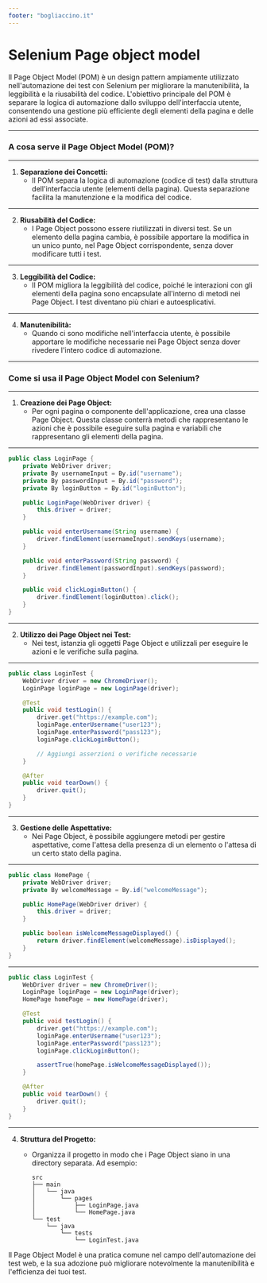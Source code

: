 ```yaml
---
footer: "bogliaccino.it"
---
```


# Selenium Page object model

Il Page Object Model (POM) è un design pattern ampiamente utilizzato nell'automazione dei test con Selenium per migliorare la manutenibilità, la leggibilità e la riusabilità del codice. L'obiettivo principale del POM è separare la logica di automazione dallo sviluppo dell'interfaccia utente, consentendo una gestione più efficiente degli elementi della pagina e delle azioni ad essi associate.

---

### A cosa serve il Page Object Model (POM)?

---

1. **Separazione dei Concetti:**
   - Il POM separa la logica di automazione (codice di test) dalla struttura dell'interfaccia utente (elementi della pagina). Questa separazione facilita la manutenzione e la modifica del codice.

---

2. **Riusabilità del Codice:**
   - I Page Object possono essere riutilizzati in diversi test. Se un elemento della pagina cambia, è possibile apportare la modifica in un unico punto, nel Page Object corrispondente, senza dover modificare tutti i test.

---

3. **Leggibilità del Codice:**
   - Il POM migliora la leggibilità del codice, poiché le interazioni con gli elementi della pagina sono encapsulate all'interno di metodi nei Page Object. I test diventano più chiari e autoesplicativi.

---

4. **Manutenibilità:**
   - Quando ci sono modifiche nell'interfaccia utente, è possibile apportare le modifiche necessarie nei Page Object senza dover rivedere l'intero codice di automazione.

---

### Come si usa il Page Object Model con Selenium?

---

1. **Creazione dei Page Object:**
   - Per ogni pagina o componente dell'applicazione, crea una classe Page Object. Questa classe conterrà metodi che rappresentano le azioni che è possibile eseguire sulla pagina e variabili che rappresentano gli elementi della pagina.

---

   ```java
   public class LoginPage {
       private WebDriver driver;
       private By usernameInput = By.id("username");
       private By passwordInput = By.id("password");
       private By loginButton = By.id("loginButton");

       public LoginPage(WebDriver driver) {
           this.driver = driver;
       }

       public void enterUsername(String username) {
           driver.findElement(usernameInput).sendKeys(username);
       }

       public void enterPassword(String password) {
           driver.findElement(passwordInput).sendKeys(password);
       }

       public void clickLoginButton() {
           driver.findElement(loginButton).click();
       }
   }
   ```

---

2. **Utilizzo dei Page Object nei Test:**
   - Nei test, istanzia gli oggetti Page Object e utilizzali per eseguire le azioni e le verifiche sulla pagina.

---

   ```java
   public class LoginTest {
       WebDriver driver = new ChromeDriver();
       LoginPage loginPage = new LoginPage(driver);

       @Test
       public void testLogin() {
           driver.get("https://example.com");
           loginPage.enterUsername("user123");
           loginPage.enterPassword("pass123");
           loginPage.clickLoginButton();

           // Aggiungi asserzioni o verifiche necessarie
       }

       @After
       public void tearDown() {
           driver.quit();
       }
   }
   ```

---

3. **Gestione delle Aspettative:**
   - Nei Page Object, è possibile aggiungere metodi per gestire aspettative, come l'attesa della presenza di un elemento o l'attesa di un certo stato della pagina.

---

   ```java
   public class HomePage {
       private WebDriver driver;
       private By welcomeMessage = By.id("welcomeMessage");

       public HomePage(WebDriver driver) {
           this.driver = driver;
       }

       public boolean isWelcomeMessageDisplayed() {
           return driver.findElement(welcomeMessage).isDisplayed();
       }
   }
   ```

---

   ```java
   public class LoginTest {
       WebDriver driver = new ChromeDriver();
       LoginPage loginPage = new LoginPage(driver);
       HomePage homePage = new HomePage(driver);

       @Test
       public void testLogin() {
           driver.get("https://example.com");
           loginPage.enterUsername("user123");
           loginPage.enterPassword("pass123");
           loginPage.clickLoginButton();

           assertTrue(homePage.isWelcomeMessageDisplayed());
       }

       @After
       public void tearDown() {
           driver.quit();
       }
   }
   ```

---

4. **Struttura del Progetto:**
   - Organizza il progetto in modo che i Page Object siano in una directory separata. Ad esempio:

     ```
     src
     ├── main
     │   └── java
     │       └── pages
     │           ├── LoginPage.java
     │           └── HomePage.java
     └── test
         └── java
             └── tests
                 └── LoginTest.java
     ```

Il Page Object Model è una pratica comune nel campo dell'automazione dei test web, e la sua adozione può migliorare notevolmente la manutenibilità e l'efficienza dei tuoi test.
